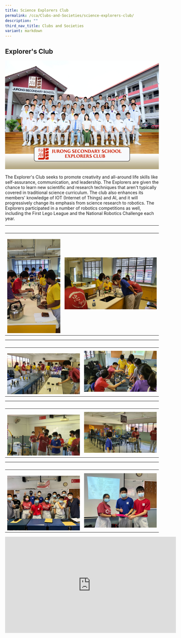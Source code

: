 ```yaml
---
title: Science Explorers Club
permalink: /cca/Clubs-and-Societies/science-explorers-club/
description: ""
third_nav_title: Clubs and Societies
variant: markdown
---
```

## Explorer's Club 

![](/images/explorers_formal2023.jpg)

The Explorer's Club seeks to promote creativity and all-around life skills like self-assurance, communication, and leadership. The Explorers are given the chance to learn new scientific and research techniques that aren't typically covered in traditional science curriculum. The club also enhances its members' knowledge of IOT (Internet of Things) and AI, and it will progressively change its emphasis from science research to robotics. The Explorers participated in a number of robotics competitions as well, including the First Lego League and the National Robotics Challenge each year.

|&nbsp;&nbsp; |&nbsp;&nbsp; |  
|---|---|  
|&nbsp;![](/images/JSMVAC2.jpg) <center></center> | ![](/images/JSMVAC3.jpg)<center></center> |

|&nbsp;&nbsp; |&nbsp;&nbsp; |  
|---|---|  
|&nbsp;![](/images/JSMVAC4.jpg) <center></center> | ![](/images/JSMVAC5.jpg)<center></center> |

|&nbsp;&nbsp; |&nbsp;&nbsp; |  
|---|---|  
|&nbsp;![](/images/JSMVAC6.jpg) <center></center> | ![](/images/JSMVAC7.jpg) <center></center> |

|&nbsp;&nbsp; |&nbsp;&nbsp; |  
|---|---|  
|&nbsp;![](/images/JSMVAC8.jpg) <center></center> | ![](/images/JSMVAC9.jpg) <center></center> |


<iframe width="560" height="315" src="https://www.youtube.com/embed/c3k8ftydMM4" title="YouTube video player" frameborder="0" allow="accelerometer; autoplay; clipboard-write; encrypted-media; gyroscope; picture-in-picture; web-share" allowfullscreen=""></iframe>